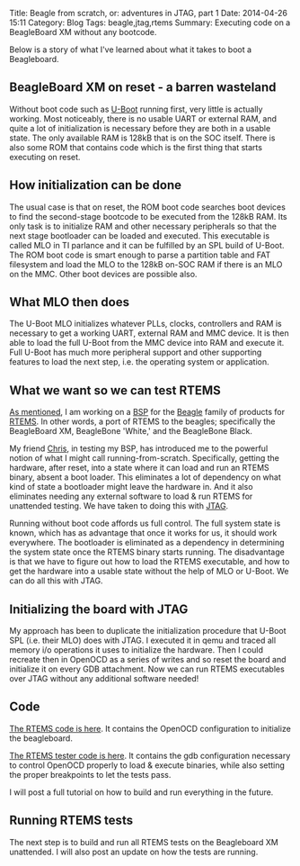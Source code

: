 Title: Beagle from scratch, or: adventures in JTAG, part 1
Date: 2014-04-26 15:11
Category: Blog
Tags: beagle,jtag,rtems
Summary: Executing code on a BeagleBoard XM without any bootcode.

Below is a story of what I've learned about what it takes to
boot a Beagleboard.

## BeagleBoard XM on reset - a barren wasteland

Without boot code such as [U-Boot](http://www.denx.de/wiki/U-Boot)
running first, very little is actually working. Most noticeably,
there is no usable UART or external RAM, and quite a lot of
initialization is necessary before they are both in a usable state.
The only available RAM is 128kB that is on the SOC itself. There is
also some ROM that contains code which is the first thing that
starts executing on reset.

## How initialization can be done

The usual case is that on reset, the ROM boot code searches boot
devices to find the second-stage bootcode to be executed from the
128kB RAM. Its only task is to initialize RAM and other necessary
peripherals so that the next stage bootloader can be loaded and
executed. This executable is called MLO in TI parlance and it
can be fulfilled by an SPL build of U-Boot. The ROM boot code
is smart enough to parse a partition table and FAT filesystem
and load the MLO to the 128kB on-SOC RAM if there is an MLO on
the MMC. Other boot devices are possible also.

## What MLO then does

The U-Boot MLO initializes whatever PLLs, clocks, controllers and
RAM is necessary to get a working UART, external RAM and MMC device.
It is then able to load the full U-Boot from the MMC device into RAM
and execute it. Full U-Boot has much more peripheral support and
other supporting features to load the next step, i.e. the
operating system or application.

## What we want so we can test RTEMS

[As mentioned](|filename|005_rtems.class.md), I am working on a
[BSP](http://www.rtems.org/wiki/index.php/Board_Support_Packages) for the
[Beagle](http://www.beagleboard.org) family of products for
[RTEMS](http://www.rtems.org). In other words, a port of RTEMS to the
beagles; specifically the BeagleBoard XM, BeagleBone 'White,' and the
BeagleBone Black.

My friend [Chris](https://github.com/kiwichris), in testing
my BSP, has introduced me to the powerful notion of what I might
call running-from-scratch. Specifically, getting the hardware, after
reset, into a state where it can load and run an RTEMS binary, absent
a boot loader. This eliminates a lot of dependency on what kind of
state a bootloader might leave the hardware in. And it also eliminates
needing any external software to load & run RTEMS for unattended
testing. We have taken to doing this with 
[JTAG](http://en.wikipedia.org/wiki/Joint_Test_Action_Group).

Running without boot code affords us full control. The full system
state is known, which has as advantage that once it works for us,
it should work everywhere. The bootloader is eliminated as a
dependency in determining the system state once the RTEMS binary
starts running. The disadvantage is that we have to figure out how
to load the RTEMS executable, and how to get the hardware into a
usable state without the help of MLO or U-Boot. We can do all this
with JTAG.

## Initializing the board with JTAG

My approach has been to duplicate the initialization procedure that U-Boot
SPL (i.e. their MLO) does with JTAG. I executed it in qemu and traced all
memory i/o operations it uses to initialize the hardware. Then I could
recreate then in OpenOCD as a series of writes and so reset the board
and initialize it on every GDB attachment. Now we can run RTEMS
executables over JTAG without any additional software needed!

## Code

[The RTEMS code is here](https://github.com/bengras/rtems/tree/beaglebone-wip). It contains
the OpenOCD configuration to initialize the beagleboard.

[The RTEMS tester code is here](https://github.com/bengras/rtems-tools). It contains the
gdb configuration necessary to control OpenOCD properly to load & execute binaries, while
also setting the proper breakpoints to let the tests pass.

I will post a full tutorial on how to build and run everything in the future.

## Running RTEMS tests

The next step is to build and run all RTEMS tests on the Beagleboard XM
unattended. I will also post an update on how the tests are running.
